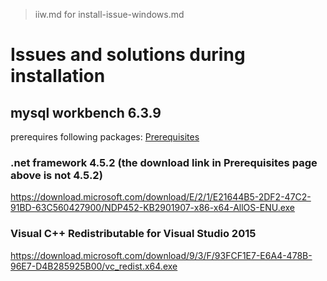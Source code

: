> iiw.md for install-issue-windows.md

# Issues and solutions during installation

## mysql workbench 6.3.9

prerequires following packages:  [Prerequisites](https://dev.mysql.com/resources/wb62_prerequisites.html)

### .net framework 4.5.2 (the download link in Prerequisites page above is not 4.5.2)

<https://download.microsoft.com/download/E/2/1/E21644B5-2DF2-47C2-91BD-63C560427900/NDP452-KB2901907-x86-x64-AllOS-ENU.exe>

### Visual C++ Redistributable for Visual Studio 2015

<https://download.microsoft.com/download/9/3/F/93FCF1E7-E6A4-478B-96E7-D4B285925B00/vc_redist.x64.exe>
